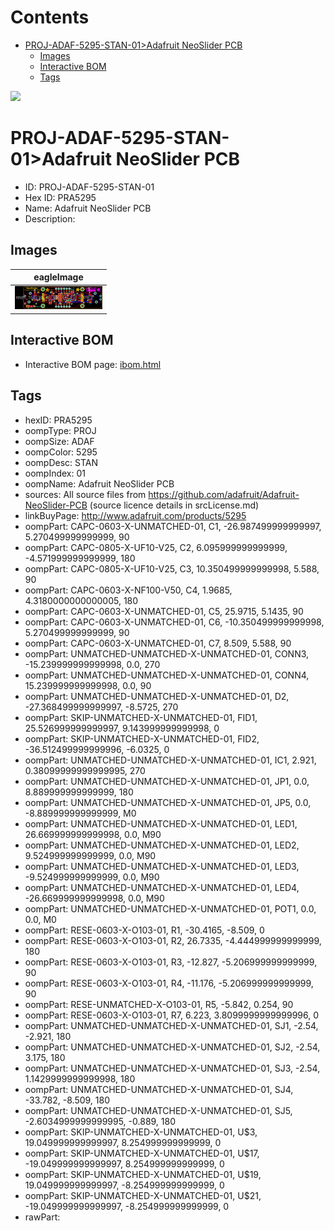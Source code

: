 



Contents
========

* [PROJ-ADAF-5295-STAN-01>Adafruit NeoSlider PCB](#proj-adaf-5295-stan-01adafruit-neoslider-pcb)
	* [Images](#images)
	* [Interactive BOM](#interactive-bom)
	* [Tags](#tags)
  
![][im]
# PROJ-ADAF-5295-STAN-01>Adafruit NeoSlider PCB

- ID: PROJ-ADAF-5295-STAN-01
- Hex ID: PRA5295
- Name: Adafruit NeoSlider PCB
- Description: 

## Images
  
  

|eagleImage|
| :---: |
|[![eagleImage](eagleImage_140.png)](eagleImage_600.png)|

## Interactive BOM

- Interactive BOM page: [ibom.html](kicad/bom/ibom.html)

## Tags

- hexID: PRA5295
- oompType: PROJ
- oompSize: ADAF
- oompColor: 5295
- oompDesc: STAN
- oompIndex: 01
- oompName: Adafruit NeoSlider PCB
- sources: All source files from https://github.com/adafruit/Adafruit-NeoSlider-PCB (source licence details in srcLicense.md)
- linkBuyPage: http://www.adafruit.com/products/5295
- oompPart: CAPC-0603-X-UNMATCHED-01, C1, -26.987499999999997, 5.270499999999999, 90
- oompPart: CAPC-0805-X-UF10-V25, C2, 6.095999999999999, -4.571999999999999, 180
- oompPart: CAPC-0805-X-UF10-V25, C3, 10.350499999999998, 5.588, 90
- oompPart: CAPC-0603-X-NF100-V50, C4, 1.9685, 4.3180000000000005, 180
- oompPart: CAPC-0603-X-UNMATCHED-01, C5, 25.9715, 5.1435, 90
- oompPart: CAPC-0603-X-UNMATCHED-01, C6, -10.350499999999998, 5.270499999999999, 90
- oompPart: CAPC-0603-X-UNMATCHED-01, C7, 8.509, 5.588, 90
- oompPart: UNMATCHED-UNMATCHED-X-UNMATCHED-01, CONN3, -15.239999999999998, 0.0, 270
- oompPart: UNMATCHED-UNMATCHED-X-UNMATCHED-01, CONN4, 15.239999999999998, 0.0, 90
- oompPart: UNMATCHED-UNMATCHED-X-UNMATCHED-01, D2, -27.368499999999997, -8.5725, 270
- oompPart: SKIP-UNMATCHED-X-UNMATCHED-01, FID1, 25.526999999999997, 9.143999999999998, 0
- oompPart: SKIP-UNMATCHED-X-UNMATCHED-01, FID2, -36.512499999999996, -6.0325, 0
- oompPart: UNMATCHED-UNMATCHED-X-UNMATCHED-01, IC1, 2.921, 0.38099999999999995, 270
- oompPart: UNMATCHED-UNMATCHED-X-UNMATCHED-01, JP1, 0.0, 8.889999999999999, 180
- oompPart: UNMATCHED-UNMATCHED-X-UNMATCHED-01, JP5, 0.0, -8.889999999999999, M0
- oompPart: UNMATCHED-UNMATCHED-X-UNMATCHED-01, LED1, 26.669999999999998, 0.0, M90
- oompPart: UNMATCHED-UNMATCHED-X-UNMATCHED-01, LED2, 9.524999999999999, 0.0, M90
- oompPart: UNMATCHED-UNMATCHED-X-UNMATCHED-01, LED3, -9.524999999999999, 0.0, M90
- oompPart: UNMATCHED-UNMATCHED-X-UNMATCHED-01, LED4, -26.669999999999998, 0.0, M90
- oompPart: UNMATCHED-UNMATCHED-X-UNMATCHED-01, POT1, 0.0, 0.0, M0
- oompPart: RESE-0603-X-O103-01, R1, -30.4165, -8.509, 0
- oompPart: RESE-0603-X-O103-01, R2, 26.7335, -4.444999999999999, 180
- oompPart: RESE-0603-X-O103-01, R3, -12.827, -5.206999999999999, 90
- oompPart: RESE-0603-X-O103-01, R4, -11.176, -5.206999999999999, 90
- oompPart: RESE-UNMATCHED-X-O103-01, R5, -5.842, 0.254, 90
- oompPart: RESE-0603-X-O103-01, R7, 6.223, 3.8099999999999996, 0
- oompPart: UNMATCHED-UNMATCHED-X-UNMATCHED-01, SJ1, -2.54, -2.921, 180
- oompPart: UNMATCHED-UNMATCHED-X-UNMATCHED-01, SJ2, -2.54, 3.175, 180
- oompPart: UNMATCHED-UNMATCHED-X-UNMATCHED-01, SJ3, -2.54, 1.1429999999999998, 180
- oompPart: UNMATCHED-UNMATCHED-X-UNMATCHED-01, SJ4, -33.782, -8.509, 180
- oompPart: UNMATCHED-UNMATCHED-X-UNMATCHED-01, SJ5, -2.6034999999999995, -0.889, 180
- oompPart: SKIP-UNMATCHED-X-UNMATCHED-01, U$3, 19.049999999999997, 8.254999999999999, 0
- oompPart: SKIP-UNMATCHED-X-UNMATCHED-01, U$17, -19.049999999999997, 8.254999999999999, 0
- oompPart: SKIP-UNMATCHED-X-UNMATCHED-01, U$19, 19.049999999999997, -8.254999999999999, 0
- oompPart: SKIP-UNMATCHED-X-UNMATCHED-01, U$21, -19.049999999999997, -8.254999999999999, 0
- rawPart: 



[im]: eagleImage_450.png

